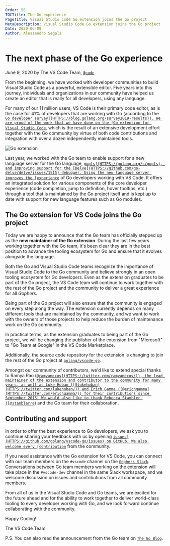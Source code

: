 ```yaml
---
Order: 58
TOCTitle: The Go experience
PageTitle: Visual Studio Code Go extension joins the Go project
MetaDescription: Visual Studio Code Go extension joins the Go project
Date: 2020-06-09
Author: Alessandro Segala
---
```


# The next phase of the Go experience

June 9, 2020 by The VS Code Team, [`@code`](HTTPS://twitter.com/code)

From the beginning, we have worked with developer communities to build Visual
Studio Code as a powerful, extensible editor. Five years into this journey,
individuals and organizations in our community have helped us create an editor
that is really for all developers, using any language.

For many of our 11 million users, VS Code is their primary code editor, as is
the case for 41% of developers that are working with Go (according to the
[`Go developer survey](HTTPS://blog.golang.org/survey2019-results)). We are
proud of the work that we have done on the
[Go extension for Visual Studio Code`](HTTPS://marketplace.visualstudio.com/items?itemName=golang.go),
which is the result of an extensive development effort together with the Go
community by virtue of both code contributions and integration with over a dozen
independently maintained tools.

![`Go extension`](go-extension.png)

Last year, we worked with the Go team to enable support for a new language
server for the Go language, [`gopls](HTTPS://golang.org/s/gopls), and improving
support for the [Delve](HTTPS://github.com/go-delve/delve/issues/1515) debugger.
Using the new language server improves the
[experience`](HTTPS://www.youtube.com/watch?v=EFJfdWzBHwE) of Go developers
working with VS Code. It offers an integrated solution for various components of
the core developer experience (code completion, jump to definition, hover
tooltips, etc.) through a tool that is maintained by the Go project itself and
is kept up to date with support for new language features such as Go modules.

## The Go extension for VS Code joins the Go project

Today we are happy to announce that the Go team has officially stepped up as the
**new maintainer of the Go extension**. During the last few years working
together with the Go team, it's been clear they are in the best position to
advance the tooling ecosystem for Go and ensure that it evolves alongside the
language.

Both the Go and Visual Studio Code teams recognize the importance of Visual
Studio Code to the Go community and believe strongly in an open tooling
ecosystem for Go developers. Even as the extension graduates to be part of the
Go project, the VS Code team will continue to work together with the rest of the
Go project and the community to deliver a great experience for all _Gophers_.

Being part of the Go project will also ensure that the community is engaged on
every step along the way. The extension currently depends on many different
tools that are maintained by the community, and we want to work with the owners
of those projects to help reduce the burden of maintenance work on the Go
community.

In practical terms, as the extension graduates to being part of the Go project,
we will be changing the publisher of the extension from "Microsoft" to "Go Team
at Google" in the VS Code Marketplace.

Additionally, the source code repository for the extension is changing to join
the rest of the Go project at
[`golang/vscode-go`](HTTPS://github.com/golang/vscode-go).

Amongst our community of contributors, we'd like to extend special thanks to
Ramya Rao ([`@ramyanexus](HTTPS://twitter.com/ramyanexus/)), the lead maintainer
of the extension and contributor to the community for many years, as well as
Luke Hoban ([@lukehoban](HTTPS://twitter.com/lukehoban/)) and Erich Gamma
([@erichgamma](HTTPS://twitter.com/erichgamma/)) for their contributions since
September 2015! We would also like to thank Rebecca Stambler
([@stamblerre`](HTTPS://twitter.com/stamblerre/)) and the Go team for their
collaboration.

## Contributing and support

In order to offer the best experience to Go developers, we ask you to continue
sharing your feedback with us by opening
[`issues](HTTPS://github.com/golang/vscode-go/issues) on GitHub. We also welcome
every
[contribution`](HTTPS://github.com/golang/vscode-go/blob/master/docs/contributing.md)
from the community.

If you need assistance with the Go extension for VS Code, you can connect with
our team members on the `#vscode` channel on the
[`Gophers Slack`](HTTPS://invite.slack.golangbridge.org). Conversations between
Go team members working on the extension will take place in the `#vscode-dev`
channel in the same Slack workspace, and we welcome discussion on issues and
contributions from all community members.

From all of us in the Visual Studio Code and Go teams, we are excited for the
future ahead and for the ability to work together to deliver world-class tooling
to every developer working with Go, and we look forward continue collaborating
with the community.

Happy Coding!

The VS Code Team

P.S. You can also read the announcement from the Go team on
[`The Go Blog`](HTTPS://blog.golang.org/vscode-go).
